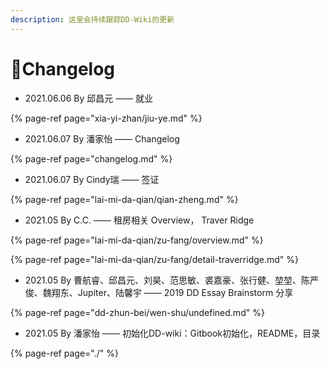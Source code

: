 ```yaml
---
description: 这里会持续跟踪DD-Wiki的更新
---
```


# 🌟Changelog

* 2021.06.06 By 邱昌元 —— 就业

{% page-ref page="xia-yi-zhan/jiu-ye.md" %}

* 2021.06.07 By 潘家怡 —— Changelog

{% page-ref page="changelog.md" %}

* 2021.06.07 By Cindy瑞 —— 签证

{% page-ref page="lai-mi-da-qian/qian-zheng.md" %}

* 2021.05 By  C.C. —— 租房相关 Overview， Traver Ridge

{% page-ref page="lai-mi-da-qian/zu-fang/overview.md" %}

{% page-ref page="lai-mi-da-qian/zu-fang/detail-traverridge.md" %}

* 2021.05 By  曹航睿、邱昌元、刘昊、范思敏、裘嘉豪、张行健、堃堃、陈严俊、魏翔东、Jupiter、陆馨宇 —— 2019 DD Essay Brainstorm 分享

{% page-ref page="dd-zhun-bei/wen-shu/undefined.md" %}

* 2021.05 By 潘家怡  —— 初始化DD-wiki：Gitbook初始化，README，目录

{% page-ref page="./" %}





